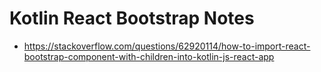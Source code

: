 # Kotlin React Bootstrap Notes

* https://stackoverflow.com/questions/62920114/how-to-import-react-bootstrap-component-with-children-into-kotlin-js-react-app